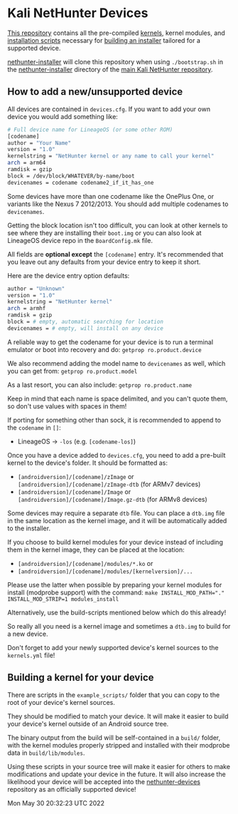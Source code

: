 # Kali NetHunter Devices

[This repository](https://gitlab.com/kalilinux/nethunter/build-scripts/kali-nethunter-devices) contains all the pre-compiled [kernels](https://gitlab.com/kalilinux/nethunter/build-scripts/kali-nethunter-kernel), kernel modules, and [installation scripts](https://gitlab.com/kalilinux/nethunter/build-scripts/kali-nethunter-utils) necessary for [building an installer](https://gitlab.com/kalilinux/nethunter/build-scripts/kali-nethunter-project/-/tree/master/nethunter-installer) tailored for a supported device.

[nethunter-installer](https://gitlab.com/kalilinux/nethunter/build-scripts/kali-nethunter-project/tree/master/nethunter-installer) will clone this repository when using `./bootstrap.sh` in the [nethunter-installer](https://gitlab.com/kalilinux/nethunter/build-scripts/kali-nethunter-project/tree/master/nethunter-installer) directory of the [main Kali NetHunter repository](https://gitlab.com/kalilinux/nethunter/build-scripts/kali-nethunter-project).

## How to add a new/unsupported device

All devices are contained in `devices.cfg`. If you want to add your own device you would add something like:

```bash
# Full device name for LineageOS (or some other ROM)
[codename]
author = "Your Name"
version = "1.0"
kernelstring = "NetHunter kernel or any name to call your kernel"
arch = arm64
ramdisk = gzip
block = /dev/block/WHATEVER/by-name/boot
devicenames = codename codename2_if_it_has_one
```

Some devices have more than one codename like the OnePlus One, or variants like the Nexus 7 2012/2013. You should add multiple codenames to `devicenames`.

Getting the block location isn't too difficult, you can look at other kernels to see where they are installing their `boot.img` or you can also look at LineageOS device repo in the `BoardConfig.mk` file.

All fields are **optional except** the `[codename]` entry. It's recommended that you leave out any defaults from your device entry to keep it short.

Here are the device entry option defaults:

```bash
author = "Unknown"
version = "1.0"
kernelstring = "NetHunter kernel"
arch = armhf
ramdisk = gzip
block = # empty, automatic searching for location
devicenames = # empty, will install on any device
```

A reliable way to get the codename for your device is to run a terminal emulator or boot into recovery and do: `getprop ro.product.device`

We also recommend adding the model name to `devicenames` as well, which you can get from: `getprop ro.product.model`

As a last resort, you can also include: `getprop ro.product.name`

Keep in mind that each name is space delimited, and you can't quote them, so don't use values with spaces in them!

If porting for something other than sock, it is recommended to append to the `codename` in `[]`:

- LineageOS -> `-los` (e.g. `[codename-los]`)


Once you have a device added to `devices.cfg`, you need to add a pre-built kernel to the device's folder. It should be formatted as:

- `[androidversion]/[codename]/zImage` or `[androidversion]/[codename]/zImage-dtb` (for ARMv7 devices)
- `[androidversion]/[codename]/Image` or `[androidversion]/[codename]/Image.gz-dtb` (for ARMv8 devices)

Some devices may require a separate `dtb` file. You can place a `dtb.img` file in the same location as the kernel image, and it will be automatically added to the installer.

If you choose to build kernel modules for your device instead of including them in the kernel image, they can be placed at the location:

- `[androidversion]/[codename]/modules/*.ko` or
- `[androidversion]/[codename]/modules/[kernelversion]/...`

Please use the latter when possible by preparing your kernel modules for install (modprobe support) with the command: `make INSTALL_MOD_PATH="." INSTALL_MOD_STRIP=1 modules_install`

Alternatively, use the build-scripts mentioned below which do this already!

So really all you need is a kernel image and sometimes a `dtb.img` to build for a new device.

Don't forget to add your newly supported device's kernel sources to the `kernels.yml` file!

## Building a kernel for your device

There are scripts in the `example_scripts/` folder that you can copy to the root of your device's kernel sources.

They should be modified to match your device. It will make it easier to build your device's kernel outside of an Android source tree.

The binary output from the build will be self-contained in a `build/` folder, with the kernel modules properly stripped and installed with their modprobe data in `build/lib/modules`.

Using these scripts in your source tree will make it easier for others to make modifications and update your device in the future. It will also increase the likelihood your device will be accepted into the [nethunter-devices](https://gitlab.com/kalilinux/nethunter/build-scripts/kali-nethunter-devices) repository as an officially supported device!


Mon May 30 20:32:23 UTC 2022
